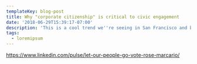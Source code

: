 ```yaml
---
templateKey: blog-post
title: Why "corporate citizenship" is critical to civic engagement
date: '2018-06-29T15:39:17-07:00'
description: 'This is a cool trend we''re seeing in San Francisco and beyond. '
tags:
  - loremipsum
---
```



https://www.linkedin.com/pulse/let-our-people-go-vote-rose-marcario/

